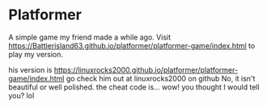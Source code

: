 # Platformer

A simple game my friend made a while ago. Visit https://Battierisland63.github.io/platformer/platformer-game/index.html to play my version.

his version is https://linuxrocks2000.github.io/platformer/platformer-game/index.html go check him out at linuxrocks2000 on github
No, it isn't beautiful or well polished.
the cheat code is... wow! you thought I would tell you? lol
